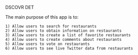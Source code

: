 DSCOVR DET

The main purpose of this app is to:

	1) Allow users to search for restaurants
	2) Allow users to obtain information on restaurants
	3) Allow users to create a list of favorite restaurants
	4) Allow users to create comments about restaurants
	5) Allow users to vote on restaurants
	6) Allow users to see live Twitter data from restaurants

